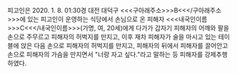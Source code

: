 피고인은 2020. 1. 8. 01:30경 대전 대덕구 <<<구아래주소>>>B<<</구아래주소>>>에 있는 피고인이 운영하는 식당에서 손님으로 온 피해자 <<<내국인이름>>>C<<</내국인이름>>>(가명, 여, 20세)에게 다가가 갑자기 피해자의 어깨와 팔을 손으로 주무르고 피해자의 허벅지를 만지고, 이후 재차 피해자가 술을 마시고 있는 테이블에 앉은 다음 손으로 피해자의 허벅지를 만지고, 피해자의 뒤에서 피해자를 끌어안고 손으로 피해자의 가슴을 만지면서 "너랑 자고 싶다."라고 말하는 등 피해자를 강제추행하였다.